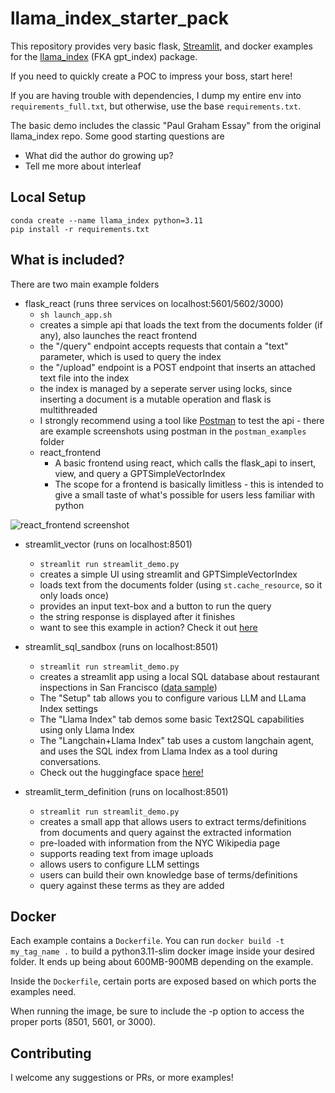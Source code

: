 # llama_index_starter_pack
This repository provides very basic flask, [Streamlit](https://llama-index.streamlit.app/), and docker examples for the [llama_index](https://github.com/jerryjliu/gpt_index) (FKA gpt_index) package.

If you need to quickly create a POC to impress your boss, start here!

If you are having trouble with dependencies, I dump my entire env into `requirements_full.txt`, but otherwise, use the base `requirements.txt`.

The basic demo includes the classic "Paul Graham Essay" from the original llama_index repo. Some good starting questions are
- What did the author do growing up?
- Tell me more about interleaf


## Local Setup
```
conda create --name llama_index python=3.11
pip install -r requirements.txt
```


## What is included?
There are two main example folders
- flask_react (runs three services on localhost:5601/5602/3000)
  - `sh launch_app.sh `
  - creates a simple api that loads the text from the documents folder (if any), also launches the react frontend
  - the "/query" endpoint accepts requests that contain a "text" parameter, which is used to query the index
  - the "/upload" endpoint is a POST endpoint that inserts an attached text file into the index
  - the index is managed by a seperate server using locks, since inserting a document is a mutable operation and flask is multithreaded
  - I strongly recommend using a tool like [Postman](https://www.postman.com/downloads/) to test the api - there are example screenshots using postman in the `postman_examples` folder
  - react_frontend
    - A basic frontend using react, which calls the flask_api to insert, view, and query a GPTSimpleVectorIndex
    - The scope for a frontend is basically limitless - this is intended to give a small taste of what's possible for users less familiar with python


![react_frontend screenshot](./flask_react/react_frontend.png)


- streamlit_vector (runs on localhost:8501)
  - `streamlit run streamlit_demo.py`
  - creates a simple UI using streamlit and GPTSimpleVectorIndex
  - loads text from the documents folder (using `st.cache_resource`, so it only loads once)
  - provides an input text-box and a button to run the query
  - the string response is displayed after it finishes
  - want to see this example in action? Check it out [here](https://huggingface.co/spaces/llamaindex/llama_index_vector_demo)

- streamlit_sql_sandbox (runs on localhost:8501)
  - `streamlit run streamlit_demo.py`
  - creates a streamlit app using a local SQL database about restaurant inspections in San Francisco ([data sample](https://docs.google.com/spreadsheets/d/1Ag5DBIviYiuRrt2yr3nXmbPFV-FOg5fDH5SM3ZEDnpw/edit#gid=780513932))
  - The "Setup" tab allows you to configure various LLM and LLama Index settings
  - The "Llama Index" tab demos some basic Text2SQL capabilities using only Llama Index
  - The "Langchain+Llama Index" tab uses a custom langchain agent, and uses the SQL index from Llama Index as a tool during conversations.
  - Check out the huggingface space [here!](https://huggingface.co/spaces/llamaindex/llama_index_sql_sandbox)

- streamlit_term_definition (runs on localhost:8501)
  - `streamlit run streamlit_demo.py`
  - creates a small app that allows users to extract terms/definitions from documents and query against the extracted information
  - pre-loaded with information from the NYC Wikipedia page
  - supports reading text from image uploads
  - allows users to configure LLM settings
  - users can build their own knowledge base of terms/definitions
  - query against these terms as they are added

## Docker
Each example contains a `Dockerfile`. You can run `docker build -t my_tag_name .` to build a python3.11-slim docker image inside your desired folder. It ends up being about 600MB-900MB depending on the example.

Inside the `Dockerfile`, certain ports are exposed based on which ports the examples need.

When running the image, be sure to include the -p option to access the proper ports (8501, 5601, or 3000).


## Contributing

I welcome any suggestions or PRs, or more examples!
